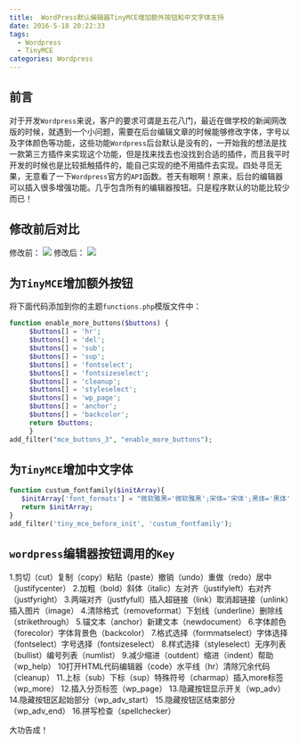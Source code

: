 ```yaml
---
title:	WordPress默认编辑器TinyMCE增加额外按钮和中文字体支持
date: 2016-5-18 20:22:33  
tags:
  - Wordpress
  - TinyMCE
categories: Wordpress
---
```

## 前言

对于开发`Wordpress`来说，客户的要求可谓是五花八门，最近在做学校的新闻网改版的时候，就遇到一个小问题，需要在后台编辑文章的时候能够修改字体，字号以及字体颜色等功能，这些功能`Wordpress`后台默认是没有的，一开始我的想法是找一款第三方插件来实现这个功能，但是找来找去也没找到合适的插件，而且我平时开发的时候也是比较抵触插件的，能自己实现的绝不用插件去实现。四处寻觅无果，无意看了一下`Wordpress`官方的`API`函数。苍天有眼啊！原来，后台的编辑器可以插入很多增强功能。几乎包含所有的编辑器按钮。只是程序默认的功能比较少而已！

<!-- more -->

## 修改前后对比
修改前：
![](/images/2016/05/3.png)
修改后：
![](/images/2016/05/4.png)

## 为`TinyMCE`增加额外按钮

将下面代码添加到你的主题`functions.php`模版文件中：

```php
function enable_more_buttons($buttons) {
     $buttons[] = 'hr';
     $buttons[] = 'del';
     $buttons[] = 'sub';
     $buttons[] = 'sup';
     $buttons[] = 'fontselect';
     $buttons[] = 'fontsizeselect';
     $buttons[] = 'cleanup';
     $buttons[] = 'styleselect';
     $buttons[] = 'wp_page';
     $buttons[] = 'anchor';
     $buttons[] = 'backcolor';
     return $buttons;
     }
add_filter("mce_buttons_3", "enable_more_buttons");
```

## 为`TinyMCE`增加中文字体

```php
function custum_fontfamily($initArray){
   $initArray['font_formats'] = "微软雅黑='微软雅黑';宋体='宋体';黑体='黑体';仿宋='仿宋';楷体='楷体';隶书='隶书';幼圆='幼圆';";
   return $initArray;
}
add_filter('tiny_mce_before_init', 'custum_fontfamily');
```

## `wordpress`编辑器按钮调用的`Key`

1.剪切（cut）复制（copy）粘贴（paste）撤销（undo）重做（redo）居中（justifycenter）
2.加粗（bold）斜体（italic）左对齐（justifyleft）右对齐（justfyright）
3.两端对齐（justfyfull）插入超链接（link）取消超链接（unlink）插入图片（image）
4.清除格式（removeformat）下划线（underline）删除线（strikethrough）
5.锚文本（anchor）新建文本（newdocument）
6.字体颜色（forecolor）字体背景色（backcolor）
7.格式选择（formmatselect）字体选择（fontselect）字号选择（fontsizeselect）
8.样式选择（styleselect）无序列表（bullist）编号列表（numlist）
9.减少缩进（outdent）缩进（indent）帮助（wp_help）
10打开HTML代码编辑器（code）水平线（hr）清除冗余代码（cleanup）
11.上标（sub）下标（sup）特殊符号（charmap）插入more标签（wp_more）
12.插入分页标签（wp_page）
13.隐藏按钮显示开关（wp_adv）
14.隐藏按钮区起始部分（wp_adv_start）
15.隐藏按钮区结束部分（wp_adv_end）
16.拼写检查（spellchecker）

大功告成！